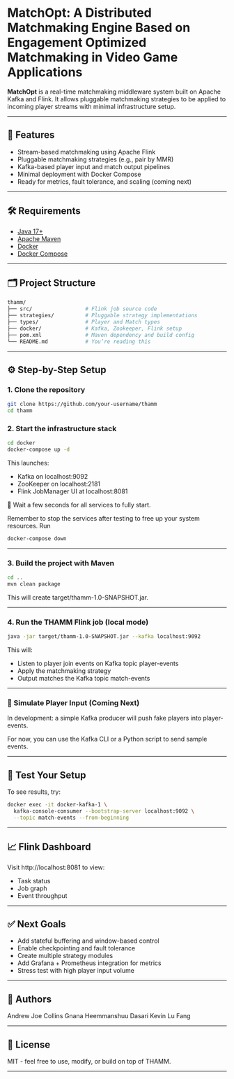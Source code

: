 # MatchOpt: A Distributed Matchmaking Engine Based on Engagement Optimized Matchmaking in Video Game Applications

**MatchOpt** is a real-time matchmaking middleware system built on Apache Kafka and Flink. It allows pluggable matchmaking strategies to be applied to incoming player streams with minimal infrastructure setup.

---

## 🚀 Features

- Stream-based matchmaking using Apache Flink
- Pluggable matchmaking strategies (e.g., pair by MMR)
- Kafka-based player input and match output pipelines
- Minimal deployment with Docker Compose
- Ready for metrics, fault tolerance, and scaling (coming next)

---

## 🛠️ Requirements

- [Java 17+](https://adoptium.net/)
- [Apache Maven](https://maven.apache.org/)
- [Docker](https://www.docker.com/)
- [Docker Compose](https://docs.docker.com/compose/)

---

## 🗂️ Project Structure

```bash
thamm/
├── src/                 # Flink job source code
├── strategies/          # Pluggable strategy implementations
├── types/               # Player and Match types
├── docker/              # Kafka, Zookeeper, Flink setup
├── pom.xml              # Maven dependency and build config
└── README.md            # You’re reading this
```
---

## ⚙️ Step-by-Step Setup

### 1. Clone the repository

```bash
git clone https://github.com/your-username/thamm
cd thamm
```

### 2. Start the infrastructure stack

```bash
cd docker
docker-compose up -d
```

This launches:
- Kafka on localhost:9092
- ZooKeeper on localhost:2181
- Flink JobManager UI at localhost:8081

📌 Wait a few seconds for all services to fully start.

Remember to stop the services after testing to free up your system resources. Run
```bash
docker-compose down
```

---

### 3. Build the project with Maven

```bash
cd ..
mvn clean package
```

This will create target/thamm-1.0-SNAPSHOT.jar.

---

### 4. Run the THAMM Flink job (local mode)

```bash
java -jar target/thamm-1.0-SNAPSHOT.jar --kafka localhost:9092
```

This will:
- Listen to player join events on Kafka topic player-events
- Apply the matchmaking strategy
- Output matches the Kafka topic match-events

---

### 👥 Simulate Player Input (Coming Next)

In development: a simple Kafka producer will push fake players into player-events.

For now, you can use the Kafka CLI or a Python script to send sample events.

---

## 🧪 Test Your Setup

To see results, try:
```bash
docker exec -it docker-kafka-1 \
  kafka-console-consumer --bootstrap-server localhost:9092 \
  --topic match-events --from-beginning
```

---

## 📈 Flink Dashboard

Visit http://localhost:8081 to view:
- Task status
- Job graph
- Event throughput

---

## ✅ Next Goals
- Add stateful buffering and window-based control
- Enable checkpointing and fault tolerance
- Create multiple strategy modules
- Add Grafana + Prometheus integration for metrics
- Stress test with high player input volume

---

## 🧠 Authors

Andrew Joe Collins
Gnana Heemmanshuu Dasari
Kevin Lu Fang

---

## 📜 License

MIT - feel free to use, modify, or build on top of THAMM.

---
